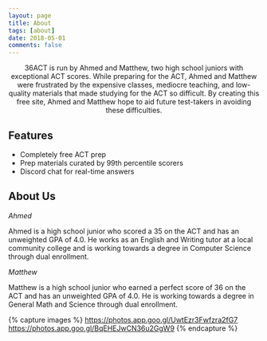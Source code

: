```yaml
---
layout: page
title: About
tags: [about]
date: 2018-05-01
comments: false
---
```

    
<center>36ACT is run by Ahmed and Matthew, two high school juniors with exceptional ACT scores. While preparing for the ACT, Ahmed and Matthew were frustrated by the expensive classes, mediocre teaching, and low-quality materials that made studying for the ACT so difficult. By creating this free site, Ahmed and Matthew hope to aid future test-takers in avoiding these difficulties.</center>

## Features
* Completely free ACT prep
* Prep materials curated by 99th percentile scorers
* Discord chat for real-time answers

## About Us

_Ahmed_

Ahmed is a high school junior who scored a 35 on the ACT and has an unweighted GPA of 4.0. He works as an English and Writing tutor at a local community college and is working towards a degree in Computer Science through dual enrollment.

_Matthew_

Matthew is a high school junior who earned a perfect score of 36 on the ACT and has an unweighted GPA of 4.0. He is working towards a degree in General Math and Science through dual enrollment.

{% capture images %}
    https://photos.app.goo.gl/UwtEzr3Fwfzra2fG7
    https://photos.app.goo.gl/BqEHEJwCN36u2GgW9
{% endcapture %}
<!---{% include gallery images=images caption="Screenshots of Ahmed and Matthew's Score Reports" cols=2 %}-->
